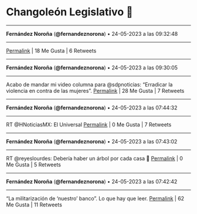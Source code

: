 # Changoleón Legislativo 🙈
*****
**Fernández Noroña** (**@fernandeznorona**) • 24-05-2023 a las 09:32:48
*****


[Permalink](https://twitter.com/fernandeznorona/status/1661425023679070226) | 18 Me Gusta | 6 Retweets
*****
**Fernández Noroña** (**@fernandeznorona**) • 24-05-2023 a las 09:30:05
*****
Acabo de mandar mi video columna para @sdpnoticias: “Erradicar la violencia en contra de las mujeres”.
[Permalink](https://twitter.com/fernandeznorona/status/1661424343413293064) | 28 Me Gusta | 7 Retweets
*****
**Fernández Noroña** (**@fernandeznorona**) • 24-05-2023 a las 07:44:32
*****
RT @HNoticiasMX: El Universal
[Permalink](https://twitter.com/fernandeznorona/status/1661397778650505218) | 0 Me Gusta | 7 Retweets
*****
**Fernández Noroña** (**@fernandeznorona**) • 24-05-2023 a las 07:43:02
*****
RT @reyeslourdes: Debería haber un árbol por cada casa 🏡
[Permalink](https://twitter.com/fernandeznorona/status/1661397402484457479) | 0 Me Gusta | 5 Retweets
*****
**Fernández Noroña** (**@fernandeznorona**) • 24-05-2023 a las 07:42:42
*****
“La militarización de ‘nuestro’ banco”. Lo que hay que leer.
[Permalink](https://twitter.com/fernandeznorona/status/1661397319164592128) | 62 Me Gusta | 11 Retweets